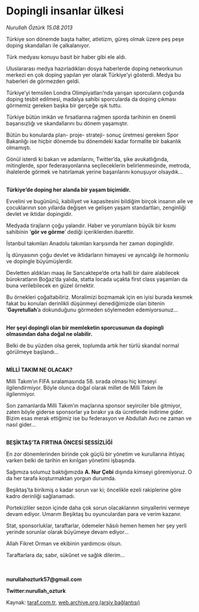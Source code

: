 # Dopingli insanlar ülkesi 

*Nurullah Öztürk 15.08.2013*

<div class="yazi"><p>Türkiye son dönemde başta halter, atletizm, güreş olmak üzere peş peşe doping skandalları ile çalkalanıyor.</p>
<p>Türk medyası konuyu basit bir haber gibi ele aldı.</p>
<p>Uluslararası medya hazırladıkları dosya haberlerde doping networkunun merkezi en çok doping yapılan yer olarak Türkiye’yi gösterdi. Medya bu haberleri de görmezden geldi.</p>
<p>Türkiye’yi temsilen Londra Olimpiyatları’nda yarışan sporcuların çoğunda doping tesbit edilmesi, madalya sahibi sporcularda da doping çıkması görmemiz gereken başka bir gerçeğe ışık tuttu.</p>
<p>Türkiye bütün imkân ve fırsatlarına rağmen sporda tarihinin en önemli başarısızlığı ve skandallarını bu dönem yaşamıştır.</p>
<p>Bütün bu konularda plan- proje- strateji- sonuç üretmesi gereken Spor Bakanlığı ise hiçbir dönemde bu dönemdeki kadar formalite bir bakanlık olmamıştı. </p>
<p>Gönül isterdi ki bakan ve adamlarını, Twitter’da, şike avukatlığında, mitinglerde, spor federasyonlarına seçileceklerin belirlenmesinde, metroda, ihalelerde görmek ve hatırlamak yerine başarılarını konuşuyor olsaydık...</p>
<p><b><br/>Türkiye’de doping her alanda bir yaşam biçimidir. </b></p>
<p>Evvelini ve bugününü, kabiliyet ve kapasitesini bildiğim birçok insanın aile ve çocuklarının son yıllarda değişen ve gelişen yaşam standartları, zenginliği devlet ve iktidar dopingidir.</p>
<p>Medyada tirajların çoğu yalandır. Haber ve yorumların büyük bir kısmı sahibinin ‘<b>gör ve görme</b>’ dediği içeriklerden ibarettir.</p>
<p>İstanbul takımları Anadolu takımları karşısında her zaman dopinglidir.</p>
<p>İş dünyasının çoğu devlet ve iktidarların himayesi ve ayrıcalığı ile hormonlu ve dopingle büyümüşlerdir.</p>
<p>Devletten aldıkları maaş ile Sancaktepe’de orta halli bir daire alabilecek bürokratların Boğaz’da yalıda, statta locada uçakta first class yaşamları da buna verilebilecek en güzel örnektir.</p>
<p>Bu örnekleri çoğaltabiliriz. Moralimizi bozmamak için en iyisi burada kesmek fakat bu konuları derinlikli düşünmeyi denediğimizde olan bitenin ‘<b>Gayretullah</b>’a dokunduğunu görmeden söylemeden edemiyorsunuz...</p>
<p><b><br/>Her şeyi dopingli olan bir memleketin sporcusunun da dopingli olmasından daha doğal ne olabilir.</b></p>
<p>Belki de bu yüzden olsa gerek, toplumda artık her türlü skandal normal görülmeye başlandı...</p>
<p><b><br/>MİLLİ TAKIM NE OLACAK? </b></p>
<p>Milli Takım’ın FIFA sıralamasında 58. sırada olması hiç kimseyi ilgilendirmiyor. Böyle olunca doğal olarak millet de Milli Takım ile ilgilenmiyor. </p>
<p>Son zamanlarda Milli Takım’ın maçlarına sponsor seyirciler bile gitmiyor, zaten böyle giderse sponsorlar ya bırakır ya da ücretlerde indirime gider. Bizim esas merak ettiğimiz ise bu federasyon ve Abdullah Avcı ne zaman ve nasıl gider...</p>
<p><b><br/>BEŞİKTAŞ’TA FIRTINA ÖNCESİ SESSİZLİĞİ </b></p>
<p>En zor dönemlerinden birinde çok güçlü bir yönetim ve kurullarına ihtiyaç varken belki de tarihin en kırılgan yönetimi işbaşında. </p>
<p>Sağımıza solumuz baktığımızda <b>A. Nur Çebi</b> dışında kimseyi göremiyoruz. O da her tarafa koşturmaktan yorgun durumda.</p>
<p>Beşiktaş’ta birikmiş o kadar sorun var ki; öncelikle ezeli rakiplerine göre kadro derinliği sağlanamadı. </p>
<p>Portekizliler sezon içinde daha çok sorun olacaklarının sinyallerini vermeye devam ediyor. Umarım Beşiktaş bu oyunculardan para ve verim kazanır.</p>
<p>Stat, sponsorluklar, taraftarlar, ödemeler hâsılı hemen hemen her şey yerli yerinde sorunlar olarak büyümeye devam ediyor...</p>
<p>Allah Fikret Orman ve ekibinin yardımcısı olsun.</p>
<p>Taraftarlara da; sabır, sükûnet ve sağlık dilerim...</p>
<p> <br/><br/><b>nurullahozturk57@gmail.com</b></p>
<p><b>Twitter:nurullah_ozturk</b></p>
</div>

Kaynak: [taraf.com.tr](http://www.taraf.com.tr:80/nurullah-ozturk/makale-dopingli-insanlar-ulkesi.htm), [web.archive.org (arşiv bağlantısı)](http://web.archive.org/web/20130817203530/http://www.taraf.com.tr:80/nurullah-ozturk/makale-dopingli-insanlar-ulkesi.htm)
